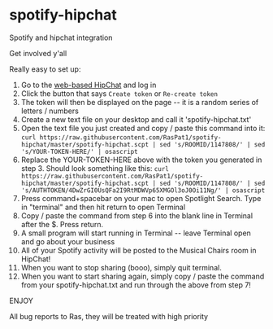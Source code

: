 spotify-hipchat
===============

Spotify and hipchat integration

Get involved y'all

Really easy to set up:


1. Go to the [web-based HipChat](https://shoptiques.hipchat.com/account/confirm_password?redirect_to=/account/api) and log in
2. Click the button that says `Create token` or `Re-create token`
3. The token will then be displayed on the page -- it is a random series of letters / numbers
4. Create a new text file on your desktop and call it 'spotify-hipchat.txt'
5. Open the text file you just created and copy / paste this command into it:
`
curl https://raw.githubusercontent.com/RasPat1/spotify-hipchat/master/spotify-hipchat.scpt | sed 's/ROOMID/1147808/' | sed 's/YOUR-TOKEN-HERE/' | osascript
`
6. Replace the YOUR-TOKEN-HERE above with the token you generated in step 3.  Should look something like this:
`
curl https://raw.githubusercontent.com/RasPat1/spotify-hipchat/master/spotify-hipchat.scpt | sed 's/ROOMID/1147808/' | sed 's/AUTHTOKEN/4DwZrGI0UsQFa2I9RtMDWVp65XMGOl3oJ0Oi11Ng/' | osascript
`
7. Press command+spacebar on your mac to open Spotlight Search.  Type in "terminal" and then hit return to open Terminal
8. Copy / paste the command from step 6 into the blank line in Terminal after the $.  Press return.
9. A small program will start running in Terminal -- leave Terminal open and go about your business
10. All of your Spotify activity will be posted to the Musical Chairs room in HipChat!
11. When you want to stop sharing (booo), simply quit terminal.
12. When you want to start sharing again, simply copy / paste the command from your spotify-hipchat.txt and run through the above from step 7!

ENJOY

All bug reports to Ras, they will be treated with high priority
